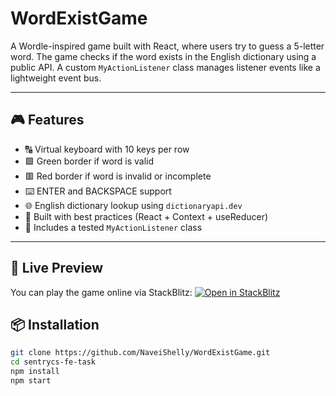 # WordExistGame

A Wordle-inspired game built with React, where users try to guess a 5-letter word. The game checks if the word exists in the English dictionary using a public API. A custom `MyActionListener` class manages listener events like a lightweight event bus.

---

## 🎮 Features

- 🔠 Virtual keyboard with 10 keys per row
- 🟩 Green border if word is valid
- 🟥 Red border if word is invalid or incomplete
- ⌨️ ENTER and BACKSPACE support
- 🌐 English dictionary lookup using `dictionaryapi.dev`
- 🧠 Built with best practices (React + Context + useReducer)
- 🧪 Includes a tested `MyActionListener` class

---

## 🚀 Live Preview

You can play the game online via StackBlitz:
[![Open in StackBlitz](https://developer.stackblitz.com/img/open_in_stackblitz.svg)](https://stackblitz.com/github/YOUR_USERNAME/YOUR_REPO)

## 📦 Installation

```bash
git clone https://github.com/NaveiShelly/WordExistGame.git
cd sentrycs-fe-task
npm install
npm start
```
